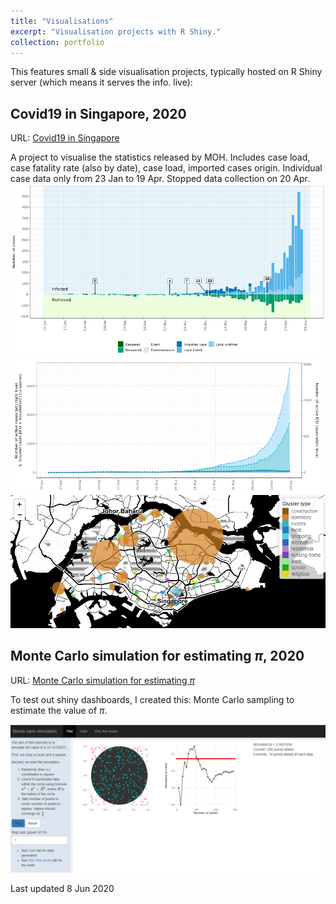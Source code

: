 ```yaml
---
title: "Visualisations"
excerpt: "Visualisation projects with R Shiny."
collection: portfolio
---
```


This features small & side visualisation projects, typically hosted on R Shiny server (which means it serves the info. live):

## Covid19 in Singapore, 2020

URL: [Covid19 in Singapore](https://github.com/eunices/shiny-server/blob/master/public-apps/covid19/covid19-sg.rmd)

A project to visualise the statistics released by MOH. Includes case load, case fatality rate (also by date), case load, imported cases origin. Individual case data only from 23 Jan to 19 Apr. Stopped data collection on 20 Apr. 
![Covid](/images/portfolio2-covid.png)
![Covid](/images/portfolio2-covid1.png)
![Covid](/images/portfolio2-covid2.png)

## Monte Carlo simulation for estimating $\pi$, 2020

URL: [Monte Carlo simulation for estimating $\pi$](https://github.com/eunices/shiny-server/blob/master/public-apps/circle/circle.rmd)

To test out shiny dashboards, I created this: Monte Carlo sampling to estimate the value of $\pi$.

![Monte Carlo Circle](/images/portfolio2-monte.png)


Last updated 8 Jun 2020
    
